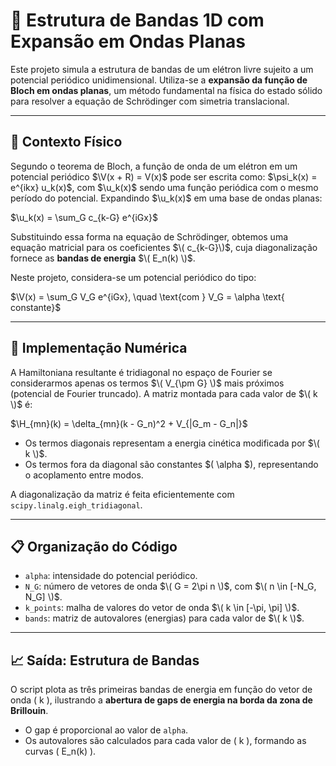 # 🧮 Estrutura de Bandas 1D com Expansão em Ondas Planas

Este projeto simula a estrutura de bandas de um elétron livre sujeito a um potencial periódico unidimensional. Utiliza-se a **expansão da função de Bloch em ondas planas**, um método fundamental na física do estado sólido para resolver a equação de Schrödinger com simetria translacional.

---

## 🧠 Contexto Físico

Segundo o teorema de Bloch, a função de onda de um elétron em um potencial periódico $\V(x + R) = V(x)\$ pode ser escrita como: $\psi_k(x) = e^{ikx} u_k(x)\$, com $\u_k(x)\$ sendo uma função periódica com o mesmo período do potencial. Expandindo $\u_k(x)\$ em uma base de ondas planas:

$\u_k(x) = \sum_G c_{k-G} e^{iGx}\$

Substituindo essa forma na equação de Schrödinger, obtemos uma equação matricial para os coeficientes $\( c_{k-G}\)$, cuja diagonalização fornece as **bandas de energia** $\( E_n(k) \)$.

Neste projeto, considera-se um potencial periódico do tipo:

$\V(x) = \sum_G V_G e^{iGx}, \quad \text{com } V_G = \alpha \text{ constante}\$

---

## 🧪 Implementação Numérica

A Hamiltoniana resultante é tridiagonal no espaço de Fourier se considerarmos apenas os termos $\( V_{\pm G} \)$ mais próximos (potencial de Fourier truncado). A matriz montada para cada valor de $\( k \)$ é:

$\H_{mn}(k) = \delta_{mn}(k - G_n)^2 + V_{|G_m - G_n|}\$

- Os termos diagonais representam a energia cinética modificada por $\( k \)$.
- Os termos fora da diagonal são constantes $\( \alpha \$), representando o acoplamento entre modos.

A diagonalização da matriz é feita eficientemente com `scipy.linalg.eigh_tridiagonal`.

---

## 📋 Organização do Código

- `alpha`: intensidade do potencial periódico.
- `N_G`: número de vetores de onda $\( G = 2\pi n \)$, com $\( n \in [-N_G, N_G] \)$.
- `k_points`: malha de valores do vetor de onda $\( k \in [-\pi, \pi] \)$.
- `bands`: matriz de autovalores (energias) para cada valor de $\( k \)$.

---

## 📈 Saída: Estrutura de Bandas

O script plota as três primeiras bandas de energia em função do vetor de onda \( k \), ilustrando a **abertura de gaps de energia na borda da zona de Brillouin**.

- O gap é proporcional ao valor de `alpha`.
- Os autovalores são calculados para cada valor de \( k \), formando as curvas \( E_n(k) \).



